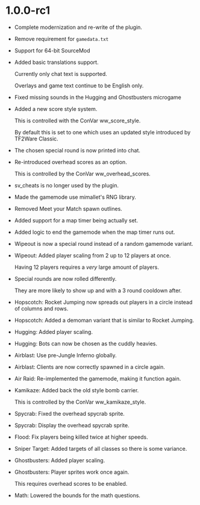 # 1.0.0-rc1

- Complete modernization and re-write of the plugin.
- Remove requirement for `gamedata.txt`
- Support for 64-bit SourceMod
- Added basic translations support.

	Currently only chat text is supported.

	Overlays and game text continue to be English only.

- Fixed missing sounds in the Hugging and Ghostbusters microgame
- Added a new score style system.

	This is controlled with the ConVar ww_score_style.

	By default this is set to one which uses an
	updated style introduced by TF2Ware Classic.

- The chosen special round is now printed into chat.
- Re-introduced overhead scores as an option.

	This is controlled by the ConVar ww_overhead_scores.

- sv_cheats is no longer used by the plugin.
- Made the gamemode use mimallet's RNG library.
- Removed Meet your Match spawn outlines.
- Added support for a map timer being actually set.
- Added logic to end the gamemode when the map timer runs out.
- Wipeout is now a special round instead of a random gamemode variant.
- Wipeout: Added player scaling from 2 up to 12 players at once.

	Having 12 players requires a _very_ large amount of players.

- Special rounds are now rolled differently.

	They are more likely to show up and with a 3 round cooldown after.

- Hopscotch: Rocket Jumping now spreads out players in a circle instead of columns and rows.
- Hopscotch: Added a demoman variant that is similar to Rocket Jumping.
- Hugging: Added player scaling.
- Hugging: Bots can now be chosen as the cuddly heavies.
- Airblast: Use pre-Jungle Inferno globally.
- Airblast: Clients are now correctly spawned in a circle again.
- Air Raid: Re-implemented the gamemode, making it function again.
- Kamikaze: Added back the old style bomb carrier.

	This is controlled by the ConVar ww_kamikaze_style.

- Spycrab: Fixed the overhead spycrab sprite.
- Spycrab: Display the overhead spycrab sprite.
- Flood: Fix players being killed twice at higher speeds.
- Sniper Target: Added targets of all classes so there is some variance.
- Ghostbusters: Added player scaling.
- Ghostbusters: Player sprites work once again.

	This requires overhead scores to be enabled.

- Math: Lowered the bounds for the math questions.